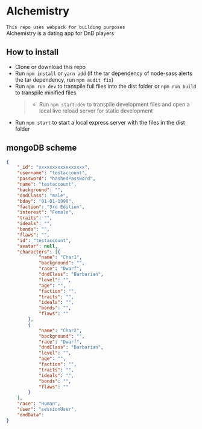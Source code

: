 # Alchemistry

`This repo uses webpack for building purposes`  
Alchemistry is a dating app for DnD players

## How to install

- Clone or download this repo
- Run `npm install` or `yarn add` (if the tar dependency of node-sass alerts the tar dependency, run `npm audit fix`)
- Run `npm run dev` to transpile full files into the dist folder or `npm run build` to transpile minified files
  > - Run `npm start:dev` to transpile development files and open a local live reload server for static development
- Run `npm start` to start a local express server with the files in the dist folder

## mongoDB scheme

```json
{
    "_id": "xxxxxxxxxxxxxxxxx",
    "username": "testaccount",
    "password": "hashedPassword",
    "name": "testaccount",
    "background": "",
    "dndClass": "male",
    "bday": "01-01-1990",
    "faction": "3rd Edition",
    "interest": "Female",
    "traits": "",
    "ideals": "",
    "bonds": "",
    "flaws": "",
    "id": "testaccount",
    "avatar": null,
    "characters": [{
            "name": "Char1",
            "background": "",
            "race": "Dwarf",
            "dndClass": "Barbarian",
            "level": "",
            "age": "",
            "faction": "",
            "traits": "",
            "ideals": "",
            "bonds": "",
            "flaws": ""
        },
        {
            "name": "Char2",
            "background": "",
            "race": "Dwarf",
            "dndClass": "Barbarian",
            "level": "",
            "age": "",
            "faction": "",
            "traits": "",
            "ideals": "",
            "bonds": "",
            "flaws": ""
        }
    ],
    "race": "Human",
    "user": "sessionUser",
    "dndData":
}
```
